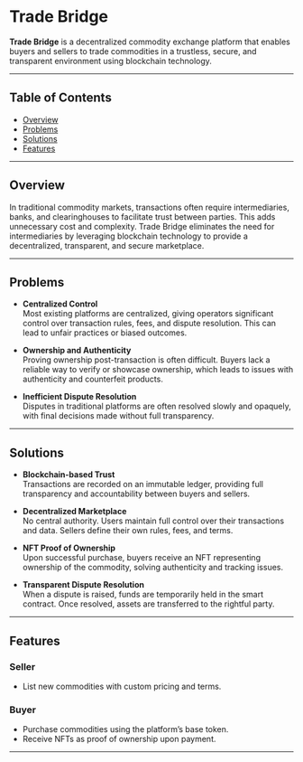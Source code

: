 # Trade Bridge

**Trade Bridge** is a decentralized commodity exchange platform that enables buyers and sellers to trade commodities in a trustless, secure, and transparent environment using blockchain technology.

---

## Table of Contents

- [Overview](#overview)
- [Problems](#problems)
- [Solutions](#solutions)
- [Features](#features)

---

## Overview

In traditional commodity markets, transactions often require intermediaries, banks, and clearinghouses to facilitate trust between parties. This adds unnecessary cost and complexity. Trade Bridge eliminates the need for intermediaries by leveraging blockchain technology to provide a decentralized, transparent, and secure marketplace.

---

## Problems

- **Centralized Control**  
  Most existing platforms are centralized, giving operators significant control over transaction rules, fees, and dispute resolution. This can lead to unfair practices or biased outcomes.

- **Ownership and Authenticity**  
  Proving ownership post-transaction is often difficult. Buyers lack a reliable way to verify or showcase ownership, which leads to issues with authenticity and counterfeit products.

- **Inefficient Dispute Resolution**  
  Disputes in traditional platforms are often resolved slowly and opaquely, with final decisions made without full transparency.

---

## Solutions

- **Blockchain-based Trust**  
  Transactions are recorded on an immutable ledger, providing full transparency and accountability between buyers and sellers.

- **Decentralized Marketplace**  
  No central authority. Users maintain full control over their transactions and data. Sellers define their own rules, fees, and terms.

- **NFT Proof of Ownership**  
  Upon successful purchase, buyers receive an NFT representing ownership of the commodity, solving authenticity and tracking issues.

- **Transparent Dispute Resolution**  
  When a dispute is raised, funds are temporarily held in the smart contract. Once resolved, assets are transferred to the rightful party.

---

## Features

### Seller
- List new commodities with custom pricing and terms.

### Buyer
- Purchase commodities using the platform’s base token.
- Receive NFTs as proof of ownership upon payment.

---
